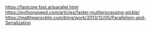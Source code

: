 
https://fastcore.fast.ai/parallel.html
https://pythonspeed.com/articles/faster-multiprocessing-pickle/
https://matthewrocklin.com/blog/work/2013/12/05/Parallelism-and-Serialization
